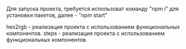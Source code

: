 Для запуска проекта, требуется использоват команду "npm i" для установки пакетов, далее - "npm start"

hex2rgb  - реализация проекта с использованием функциональных компонентов.
steps - реализация проекта с использованием функциональных компонентов.
